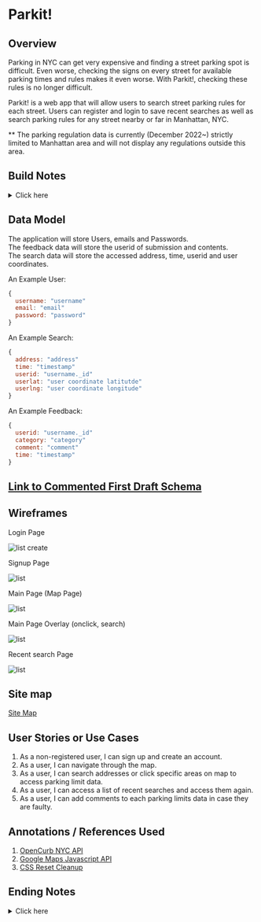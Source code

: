 # Parkit!

## Overview

Parking in NYC can get very expensive and finding a street parking spot is difficult. Even worse, checking the signs on every street for available parking times and rules makes it even worse. With Parkit!, checking these rules is no longer difficult.

Parkit! is a web app that will allow users to search street parking rules for each street. Users can register and login to save recent searches as well as search parking rules for any street nearby or far in Manhattan, NYC. 

** The parking regulation data is currently (December 2022~) strictly limited to Manhattan area and will not display any regulations outside this area.


## Build Notes
<details>
<summary>Click here</summary>

### Milestone 1 (10/25/22)
Successful sketch/brainstorm
### Milestone 2 (11/18/22)
 Important note regarding deployment of form: </br>
1. Currently, in localhost, able to successfully bring in API data from opencurb with flexible GeoJSON values. <br>
2. However, needs resolving Mixed Error in Heroku in order to show this data in console. <br>
3. Currently able to receive GeoJSON, specifically lat,long,center from user actions on google maps such as dragging, zooming out (changing bounds/places). Please check the console on browser to confirm this data fetching successful.
<br>

Important note regarding change in research topics: <br>
 1. ArcGIS was costly and Google Maps API is free (to an extent) and for the purposes of this project, Google Maps was deemed more suitable.
 2. Removed React.js and decided to implement frontend with HTML/CSS/JS as it deemed more suitable.

### Milestone 3 (11/21/22)
1. React.js topic removed as not sufficient amount of front-end is needed that has to be aligned with data.
2. Routing for registration/login/session has been implemented, still needs final cleaning and front-end implementation.
3. Need to implement front-end for displaying API data
4. Basic UI has been implemented for homepage.
5. Added CSS reset to every page to hide the HTML default designs.

### Milestone 4 (Final ~12/02/22)
1. Using Google Maps API shapes:polyline, was able to draw lines based on the lat.lng geometries pulled from opencurb api and display different colors for the current parking status.
2. All css elements have been designed with colors within a color palette (look in :root)
3. Able to save Search History of each user and display up to three searches with new instances of google maps for each history
4. Enabled guest mode as default and can log in to use more functionality such as viewing Search History and reporting issues
5. Sign up form displays correct error messages to the user

</details>

## Data Model

The application will store Users, emails and Passwords.</br>
The feedback data will store the userid of submission and contents. </br>
The search data will store the accessed address, time, userid and user coordinates.

An Example User:

```javascript
{
  username: "username"
  email: "email"
  password: "password"
}
```

An Example Search:

```javascript
{
  address: "address"
  time: "timestamp"
  userid: "username._id"
  userlat: "user coordinate latitutde"
  userlng: "user coordinate longitude"
}
```
An Example Feedback:

```javascript
{
  userid: "username._id"
  category: "category"
  comment: "comment"
  time: "timestamp"
}
```

## [Link to Commented First Draft Schema](db.mjs) 

## Wireframes

Login Page

![list create](documentation/login.png)

Signup Page

![list](documentation/sign-up.png)

Main Page (Map Page)

![list](documentation/main.png)

Main Page Overlay (onclick, search)

![list](documentation/main-overlay.png)

Recent search Page

![list](documentation/recent-searches.png)

## Site map

[Site Map](documentation/site-map.png)

## User Stories or Use Cases

1. As a non-registered user, I can sign up and create an account.
2. As a user, I can navigate through the map.
3. As a user, I can search addresses or click specific areas on map to access parking limit data.
4. As a user, I can access a list of recent searches and access them again.
5. As a user, I can add comments to each parking limits data in case they are faulty.


## Annotations / References Used

1. [OpenCurb NYC API](http://www.opencurb.nyc/doc.html) 
2. [Google Maps Javascript API](https://developers.google.com/maps/documentation/javascript/overview)
3. [CSS Reset Cleanup](https://github.com/elad2412/the-new-css-reset)


## Ending Notes
<details>
<summary>Click here</summary>

## Possible Future Improvements

1. More Transparent Data : Opencurb API does not provide the most straightforward documentation for using its data and their data is pulled from several sources, hence it is hard to check the validity unless user himself/herself checks and reports
2. User-shareable Data: Currently allows user to report issues via form and stores in database, but I can't target the exact polyline of the map as it keeps overwriting data every time an event such as zoom-in, zoom-out happens so rendering this user-supplied data on each infoWindow is arbitrary at the moment. Current implementation serves functionality for developers as the stored data has GeoCode.
3. Front End Visuals : Overall design and visuals could be improved and code can be refactored to be clearer if using a front-end library
4. GPS : Could use GPS or location services to locate user on the map and center the map based on user's location. Currently defaulted to NYU/Washington Square Park area

</details>
